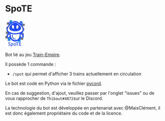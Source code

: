 # SpoTE

 ![image](spote.png)

Bot lié au jeu [Train-Empire](https://train-empire.com).

Il possède 1 commande :
- `/spot` qui permet d'afficher 3 trains actuellement en circulation

Le bot est codé en Python via le fichier [pycord](https://github.com/Pycord-Development/pycord).

En cas de suggestion, d'ajout, veuillez passer par l'onglet "issues" ou de vous rapprocher de `Thibaut#4872`sur le Discord.

La technologie du bot est développée en partenariat avec @MaisClément, il est donc également propriétaire du code et de la licence.





